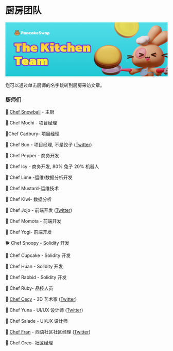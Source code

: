 # 厨房团队

![](.gitbook/assets/the-kitchen-team-header.png)

您可以通过单击厨师的名字跳转到厨房采访文章。

### 厨师们

🐰 [Chef Snowball](https://medium.com/pancakeswap/kitchen-interviews-chef-snowball-the-big-fluffy-boss-guiding-the-fellow-bunnies-afa8dfeca887) - 主厨

🐰 Chef Mochi - 项目经理

🐰Chef Cadbury- 项目经理

🐰 Chef Bun - 项目经理, 不是饺子 ([Twitter](http://twitter.com/chef\_bun\_pcs))

🐰 Chef Pepper - 商务开发

🐰 Chef Icy - 商务开发, 80% 兔子 20% 机器人

🐰 Chef Lime -运维/数据分析开发

🐰 Chef Mustard-运维技术

🐰 Chef Kiwi- 数据分析

🐰 Chef Jojo - 前端开发 ([Twitter](https://twitter.com/0xchefjojo))

🐰 Chef Momota - 前端开发

🐰 Chef Yogi- 前端开发

🐕 Chef Snoopy - Solidity 开发

🐰 Chef Cupcake - Solidity 开发

🐰 Chef Huan - Solidity 开发

🐰 Chef Rabbid - Solidity 开发

🐰 Chef Ruby- 品控人员

🐰 [Chef Cecy](https://medium.com/pancakeswap/kitchen-interviews-chef-cecy-the-magical-3d-artist-making-fluffy-bunnies-e1eda53742f3) - 3D 艺术家 ([Twitter](https://twitter.com/Cecymeade))

🐰 Chef Yuna - UI/UX 设计师 ([Twitter](https://twitter.com/chefyuna))

🐰 Chef Salade - UI/UX 设计师

🐰 [Chef Fran](https://medium.com/pancakeswap/kitchen-interview-chef-fran-spanish-community-manager-and-a-lovely-mate-368c72102093) - 西语社区社区经理 ([Twitter](https://twitter.com/ChefFranPS))

🐰 Chef Oreo- 社区经理

